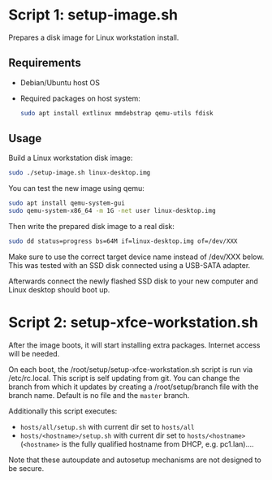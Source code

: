 # Script 1: setup-image.sh

Prepares a disk image for Linux workstation install.

## Requirements

* Debian/Ubuntu host OS

* Required packages on host system:
  ```sh
  sudo apt install extlinux mmdebstrap qemu-utils fdisk
  ```

## Usage

Build a Linux workstation disk image:
```sh
sudo ./setup-image.sh linux-desktop.img
```

You can test the new image using qemu:
```sh
sudo apt install qemu-system-gui
sudo qemu-system-x86_64 -m 1G -net user linux-desktop.img
``` 

Then write the prepared disk image to a real disk:

```sh
sudo dd status=progress bs=64M if=linux-desktop.img of=/dev/XXX
```
Make sure to use the correct target device name instead of /dev/XXX below.
This was tested with an SSD disk connected using a USB-SATA adapter.

Afterwards connect the newly flashed SSD disk to your new computer and Linux
desktop should boot up.

# Script 2: setup-xfce-workstation.sh

After the image boots, it will start installing extra packages. Internet access
will be needed.

On each boot, the /root/setup/setup-xfce-workstation.sh script is run via
/etc/rc.local. This script is self updating from git. You can change the branch
from which it updates by creating a /root/setup/branch file with the branch
name. Default is no file and the `master` branch.

Additionally this script executes:
* `hosts/all/setup.sh` with current dir set to `hosts/all`
* `hosts/<hostname>/setup.sh` with current dir set to `hosts/<hostname>`
  (`<hostname>` is the fully qualified hostname from DHCP, e.g. pc1.lan)....

Note that these autoupdate and autosetup mechanisms are not designed to be secure.
